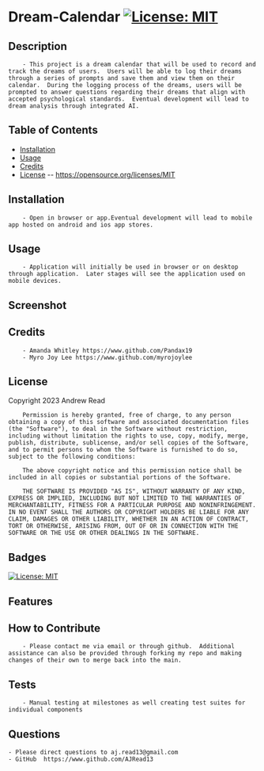 # Dream-Calendar [![License: MIT](https://img.shields.io/badge/License-MIT-yellow.svg)](https://opensource.org/licenses/MIT)

## Description
        - This project is a dream calendar that will be used to record and track the dreams of users.  Users will be able to log their dreams through a series of prompts and save them and view them on their calendar.  During the logging process of the dreams, users will be prompted to answer questions regarding their dreams that align with accepted psychological standards.  Eventual development will lead to dream analysis through integrated AI.
## Table of Contents
- [Installation](#installation)
- [Usage](#usage)
- [Credits](#credits)
- [License](#license) -- https://opensource.org/licenses/MIT

## Installation
        - Open in browser or app.Eventual development will lead to mobile app hosted on android and ios app stores.
## Usage
        - Application will initially be used in browser or on desktop through application.  Later stages will see the application used on mobile devices.
## Screenshot

## Credits
        - Amanda Whitley https://www.github.com/Pandax19
        - Myro Joy Lee https://www.github.com/myrojoylee

## License
  Copyright 2023 Andrew Read

        Permission is hereby granted, free of charge, to any person obtaining a copy of this software and associated documentation files (the "Software"), to deal in the Software without restriction, including without limitation the rights to use, copy, modify, merge, publish, distribute, sublicense, and/or sell copies of the Software, and to permit persons to whom the Software is furnished to do so, subject to the following conditions:
        
        The above copyright notice and this permission notice shall be included in all copies or substantial portions of the Software.
        
        THE SOFTWARE IS PROVIDED "AS IS", WITHOUT WARRANTY OF ANY KIND, EXPRESS OR IMPLIED, INCLUDING BUT NOT LIMITED TO THE WARRANTIES OF MERCHANTABILITY, FITNESS FOR A PARTICULAR PURPOSE AND NONINFRINGEMENT. IN NO EVENT SHALL THE AUTHORS OR COPYRIGHT HOLDERS BE LIABLE FOR ANY CLAIM, DAMAGES OR OTHER LIABILITY, WHETHER IN AN ACTION OF CONTRACT, TORT OR OTHERWISE, ARISING FROM, OUT OF OR IN CONNECTION WITH THE SOFTWARE OR THE USE OR OTHER DEALINGS IN THE SOFTWARE.
## Badges
 [![License: MIT](https://img.shields.io/badge/License-MIT-yellow.svg)](https://opensource.org/licenses/MIT)
## Features

## How to Contribute
        - Please contact me via email or through github.  Additional assistance can also be provided through forking my repo and making changes of their own to merge back into the main.
## Tests
        - Manual testing at milestones as well creating test suites for individual components
## Questions
    - Please direct questions to aj.read13@gmail.com    
    - GitHub  https://www.github.com/AJRead13 